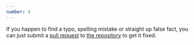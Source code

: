 ```yaml
---
number: 4
---
```

If you happen to find a typo, spelling mistake or straight up false fact, you can just submit a [pull request](//help.github.com/articles/using-pull-requests/) to [the repository](//github.com/JustusAdam/justusadam.github.io) to get it fixed.
